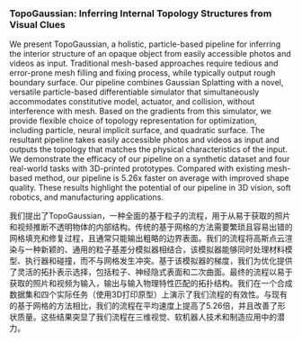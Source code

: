 ### TopoGaussian: Inferring Internal Topology Structures from Visual Clues

We present TopoGaussian, a holistic, particle-based pipeline for inferring the interior structure of an opaque object from easily accessible photos and videos as input. Traditional mesh-based approaches require tedious and error-prone mesh filling and fixing process, while typically output rough boundary surface. Our pipeline combines Gaussian Splatting with a novel, versatile particle-based differentiable simulator that simultaneously accommodates constitutive model, actuator, and collision, without interference with mesh. Based on the gradients from this simulator, we provide flexible choice of topology representation for optimization, including particle, neural implicit surface, and quadratic surface. The resultant pipeline takes easily accessible photos and videos as input and outputs the topology that matches the physical characteristics of the input. We demonstrate the efficacy of our pipeline on a synthetic dataset and four real-world tasks with 3D-printed prototypes. Compared with existing mesh-based method, our pipeline is 5.26x faster on average with improved shape quality. These results highlight the potential of our pipeline in 3D vision, soft robotics, and manufacturing applications.

我们提出了TopoGaussian，一种全面的基于粒子的流程，用于从易于获取的照片和视频推断不透明物体的内部结构。传统的基于网格的方法需要繁琐且容易出错的网格填充和修复过程，且通常只能输出粗略的边界表面。我们的流程将高斯点云渲染与一种新颖的、通用的粒子基差分模拟器相结合，该模拟器能够同时处理材料模型、执行器和碰撞，而不与网格发生冲突。基于该模拟器的梯度，我们为优化提供了灵活的拓扑表示选择，包括粒子、神经隐式表面和二次曲面。最终的流程以易于获取的照片和视频为输入，输出与输入物理特性匹配的拓扑结构。我们在一个合成数据集和四个实际任务（使用3D打印原型）上演示了我们流程的有效性。与现有的基于网格的方法相比，我们的流程在平均速度上提高了5.26倍，并且改善了形状质量。这些结果突显了我们流程在三维视觉、软机器人技术和制造应用中的潜力。
